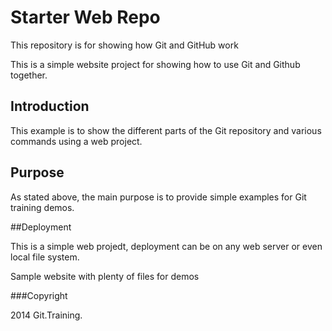 # Starter Web Repo

This repository is for showing how Git and GitHub work

This is a simple website project for showing how to use Git and Github together.

## Introduction

This example is to show the different parts of the Git repository and various commands using a web project.

## Purpose

As stated above, the main purpose is to provide simple examples for Git training demos.

##Deployment

This is a simple web projedt, deployment can be on any web server or even local file system.

Sample website with plenty of files for demos

###Copyright

2014 Git.Training.